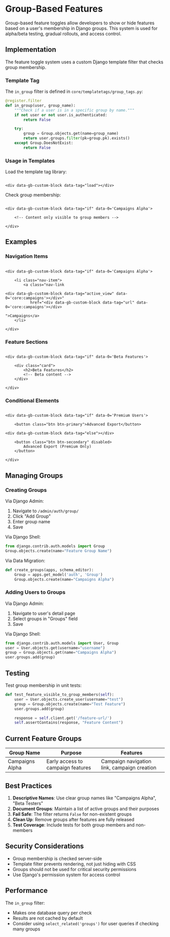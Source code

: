 # Group-Based Features

Group-based feature toggles allow developers to show or hide features based on a user's membership in Django groups. This system is used for alpha/beta testing, gradual rollouts, and access control.

## Implementation

The feature toggle system uses a custom Django template filter that checks group membership.

### Template Tag

The `in_group` filter is defined in `core/templatetags/group_tags.py`:

```python
@register.filter
def in_group(user, group_name):
    """Check if a user is in a specific group by name."""
    if not user or not user.is_authenticated:
        return False

    try:
        group = Group.objects.get(name=group_name)
        return user.groups.filter(pk=group.pk).exists()
    except Group.DoesNotExist:
        return False
```

### Usage in Templates

Load the template tag library:

```django

<div data-gb-custom-block data-tag="load"></div>

```

Check group membership:

```django

<div data-gb-custom-block data-tag="if" data-0='Campaigns Alpha'>

    <!-- Content only visible to group members -->

</div>

```

## Examples

### Navigation Items

```django

<div data-gb-custom-block data-tag="if" data-0='Campaigns Alpha'>

    <li class="nav-item">
        <a class="nav-link

<div data-gb-custom-block data-tag="active_view" data-0='core:campaigns'></div>"
           href="<div data-gb-custom-block data-tag="url" data-0='core:campaigns'></div>

">Campaigns</a>
    </li>

</div>

```

### Feature Sections

```django

<div data-gb-custom-block data-tag="if" data-0='Beta Features'>

    <div class="card">
        <h2>Beta Features</h2>
        <!-- Beta content -->
    </div>

</div>

```

### Conditional Elements

```django

<div data-gb-custom-block data-tag="if" data-0='Premium Users'>

    <button class="btn btn-primary">Advanced Export</button>

<div data-gb-custom-block data-tag="else"></div>

    <button class="btn btn-secondary" disabled>
        Advanced Export (Premium Only)
    </button>

</div>
```

## Managing Groups

### Creating Groups

Via Django Admin:

1. Navigate to `/admin/auth/group/`
2. Click "Add Group"
3. Enter group name
4. Save

Via Django Shell:

```python
from django.contrib.auth.models import Group
Group.objects.create(name="Feature Group Name")
```

Via Data Migration:

```python
def create_groups(apps, schema_editor):
    Group = apps.get_model('auth', 'Group')
    Group.objects.create(name="Campaigns Alpha")
```

### Adding Users to Groups

Via Django Admin:

1. Navigate to user's detail page
2. Select groups in "Groups" field
3. Save

Via Django Shell:

```python
from django.contrib.auth.models import User, Group
user = User.objects.get(username="username")
group = Group.objects.get(name="Campaigns Alpha")
user.groups.add(group)
```

## Testing

Test group membership in unit tests:

```python
def test_feature_visible_to_group_members(self):
    user = User.objects.create_user(username="test")
    group = Group.objects.create(name="Test Feature")
    user.groups.add(group)

    response = self.client.get('/feature-url/')
    self.assertContains(response, "Feature Content")
```

## Current Feature Groups

| Group Name      | Purpose                           | Features                                    |
| --------------- | --------------------------------- | ------------------------------------------- |
| Campaigns Alpha | Early access to campaign features | Campaign navigation link, campaign creation |

## Best Practices

1. **Descriptive Names**: Use clear group names like "Campaigns Alpha", "Beta Testers"
2. **Document Groups**: Maintain a list of active groups and their purposes
3. **Fail Safe**: The filter returns `False` for non-existent groups
4. **Clean Up**: Remove groups after features are fully released
5. **Test Coverage**: Include tests for both group members and non-members

## Security Considerations

- Group membership is checked server-side
- Template filter prevents rendering, not just hiding with CSS
- Groups should not be used for critical security permissions
- Use Django's permission system for access control

## Performance

The `in_group` filter:

- Makes one database query per check
- Results are not cached by default
- Consider using `select_related('groups')` for user queries if checking many groups
